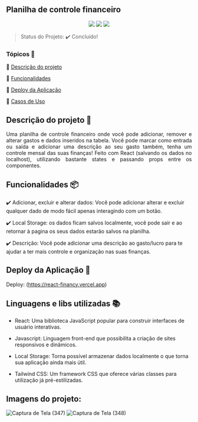 ## Planilha de controle financeiro

<p align="center">
  <img src="https://img.shields.io/static/v1?label=react&message=framework&color=blue&style=for-the-badge&logo=REACT"/>
  <img src="http://img.shields.io/static/v1?label=Tailwind&message=biblioteca&color=red&style=for-the-badge&logo=tailwind"/>
  <img src="http://img.shields.io/static/v1?label=javascript&message=linguagem&color=red&style=for-the-badge&logo=javascript"/>
</p>

> Status do Projeto: :heavy_check_mark: Concluído!

### Tópicos 🔹

:small_blue_diamond: [Descrição do projeto](#descrição-do-projeto)

:small_blue_diamond: [Funcionalidades](#funcionalidades)

:small_blue_diamond: [Deploy da Aplicação](#deploy-da-aplicação-dash)

:small_blue_diamond: [Casos de Uso](#casos-de-uso-warning)

## Descrição do projeto 📝

<p align="justify">
 Uma planilha de controle financeiro onde você pode adicionar, remover e alterar gastos e dados inseridos na tabela. Você pode marcar como entrada ou saída e adicionar uma descrição ao seu gasto também, tenha um controle mensal das suas finanças! Feito com React (salvando os dados no localhost), utilizando bastante states e passando props entre os componentes.
</p>

## Funcionalidades 📦

:heavy_check_mark: Adicionar, excluir e alterar dados: Você pode adicionar alterar e excluir qualquer dado de modo fácil apenas interagindo com um botão.

:heavy_check_mark: Local Storage: os dados ficam salvos localmente, você pode sair e ao retornar à pagina os seus dados estarão salvos na planilha.

:heavy_check_mark: Descrição: Você pode adicionar uma descrição ao gasto/lucro para te ajudar a ter mais controle e organização nas suas finanças.


## Deploy da Aplicação :dash:

Deploy: (https://react-financy.vercel.app)

## Linguagens e libs utilizadas :books:

- React: Uma biblioteca JavaScript popular para construir interfaces de usuário interativas.

- Javascript: Linguagem front-end que possibilita a criação de sites responsivos e dinâmicos.

- Local Storage: Torna possível armazenar dados localmente o que torna sua aplicação ainda mais útil.

- Tailwind CSS: Um framework CSS que oferece várias classes para utilização já pré-estilizadas.


## Imagens do projeto:

![Captura de Tela (347)](https://github.com/LeonardoAlves04/ReactFinancy/assets/69488943/4d9b0da8-444f-4676-b21e-e67b48c1a6de)
![Captura de Tela (348)](https://github.com/LeonardoAlves04/ReactFinancy/assets/69488943/d7939d23-cf18-4f9a-bfc5-b00149fa9b4b)
